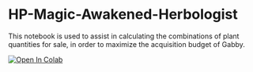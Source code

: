 # HP-Magic-Awakened-Herbologist

This notebook is used to assist in calculating the combinations of plant quantities for sale, in order to maximize the acquisition budget of Gabby.

[![Open In Colab](https://colab.research.google.com/assets/colab-b)](https://colab.research.google.com/github/ChanningWang2018/HP-Magic-Awakened-Herbologist/blob/main/HP-Magic-Awakened-Herbologist-Colab.ipynb)